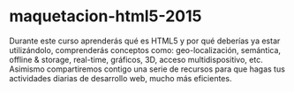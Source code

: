 # maquetacion-html5-2015
Durante este curso aprenderás qué es HTML5 y por qué deberías ya estar utilizándolo, comprenderás conceptos como: geo-localización, semántica, offline &amp; storage, real-time, gráficos, 3D, acceso multidispositivo, etc. Asimismo compartiremos contigo una serie de recursos para que hagas tus actividades diarias de desarrollo web, mucho más eficientes.
